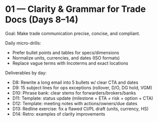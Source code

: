 # 01 — Clarity & Grammar for Trade Docs (Days 8–14)

Goal: Make trade communication precise, concise, and compliant.

Daily micro-drills:
- Prefer bullet points and tables for specs/dimensions
- Normalize units, currencies, and dates (ISO formats)
- Replace vague terms with Incoterms and exact locations

Deliverables by day:
- D8: Rewrite a long email into 5 bullets w/ clear CTA and dates
- D9: 15 subject lines for ops exceptions (rollover, D/O, DG hold, VGM)
- D10: Phrase bank: clear stems for forwarders/brokers/banks
- D11: Template: status update (milestone + ETA + risk + option + CTA)
- D12: Template: meeting notes with actions/owners/due dates
- D13: Redline exercise: fix a flawed CI/PL draft (units, currency, HS)
- D14: Retro: examples of clarity improvements
